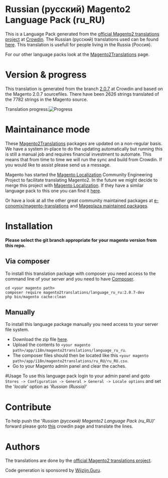 # Russian (русский) Magento2 Language Pack (ru_RU)
This is a Language Pack generated from the [official Magento2 translations project](https://crowdin.com/project/magento-2) at [Crowdin](https://crowdin.com).
The Russian (русский) translations used can be found [here](https://crowdin.com/project/magento-2/ru).
This translation is usefull for people living in the Russia (Россия).

For our other language packs look at the [Magento2Translations](http://magento2translations.github.io/) page.

# Version & progress
This translation is generated from the branch [2.0.7](https://crowdin.com/project/magento-2/ru#/2.0.7) at Crowdin and based on the Magento 2.0.7 sourcefiles.
There have been  2626 strings translated of the 7782 strings in the Magento source.

Translation progress:![Progress](http://progressed.io/bar/34)

# Maintainance mode
These [Magento2Translations](http://magento2translations.github.io/) packages are updated on a non-regular basis. We have a system in-place to do the updating automatically but running this is still a manual job and requires financial investment to automate.
This means that from time to time we will run the sync and build from Crowdin. If you would like to assist please send us a message.

Magento has started the [Magento Localization](https://github.com/magento-l10n) Community Engineering Project to facilitate translating Magento2.
In the future we might decide to merge this project with [Magento Localization](https://github.com/magento-l10n).
If they have a similar language pack to this one you can find it [here](https://github.com/magento-l10n/language-ru_RU).

Or have a look at all the other great community maintained packages at [e-conomix/magento-translations](https://github.com/e-conomix/magento-translations) and [Mageplaza maintained packages](https://github.com/mageplaza?q=language).

# Installation
**Please select the git branch appropriate for your magento version from this repo.**
## Via composer
To install this translation package with composer you need access to the command line of your server and you need to have [Composer](https://getcomposer.org).
```
cd <your magento path>
composer require magento2translations/language_ru_ru:2.0.7-dev
php bin/magento cache:clean
```
## Manually
To install this language package manually you need access to your server file system.
* Download the zip file [here](https://github.com/Magento2Translations/language_ru_ru/archive/2.0.7.zip).
* Upload the contents to `<your magento path>/app/i18n/magento2translations/language_ru_ru`.
* The composer files should then be located like this `<your magento path>/app/i18n/magento2translations/ru_RU/ru_RU.csv`.
* Go to your Magento admin panel and clear the caches.

#Usage
To use this language pack login to your admin panel and goto `Stores -> Configuration -> General > General -> Locale options` and set the '*locale*' option as '*Russian (Russia)*'

# Contribute
To help push the '*Russian (русский) Magento2 Language Pack (ru_RU)*' forward please goto [this](https://crowdin.com/project/magento-2/ru) crowdin page and translate the lines.

# Authors
The translations are done by the [official Magento2 translations project](https://crowdin.com/project/magento-2).

Code generation is sponsored by [Wijzijn.Guru](http://www.wijzijn.guru/).
